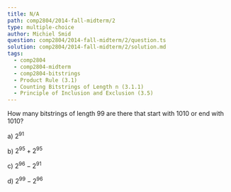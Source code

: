 ```yaml
---
title: N/A
path: comp2804/2014-fall-midterm/2
type: multiple-choice
author: Michiel Smid
question: comp2804/2014-fall-midterm/2/question.ts
solution: comp2804/2014-fall-midterm/2/solution.md
tags:
  - comp2804
  - comp2804-midterm
  - comp2804-bitstrings
  - Product Rule (3.1)
  - Counting Bitstrings of Length n (3.1.1)
  - Principle of Inclusion and Exclusion (3.5)
---
```


How many bitstrings of length 99 are there that start with 1010 or end with 1010?

a) $2^{91}$

b) $2^{95} + 2^{95}$

c) $2^{96} - 2^{91}$

d) $2^{99} - 2^{96}$
